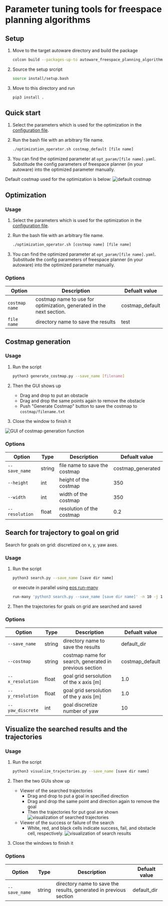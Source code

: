 # Parameter tuning tools for freespace planning algorithms

## Setup

1. Move to the target autoware directory and build the package

   ```sh
   colcon build --packages-up-to autoware_freespace_planning_algorithms --symlink-install --cmake-args -DCMAKE_BUILD_TYPE=Release
   ```

2. Source the setup srcript

   ```sh
   source install/setup.bash
   ```

3. Move to this directory and run

   ```sh
   pip3 install .
   ```

## Quick start

1. Select the parameters which is used for the optimization in the [configuration file](config/optimization_config.yaml).

2. Run the bash file with an arbitrary file name.

   ```sh
   ./optimization_operator.sh costmap_default [file name]
   ```

3. You can find the optimized parameter at `opt_param/[file name].yaml`. Substitude the config parameters of freespace planner (in your autoware) into the optimized parameter manually.

Default costmap used for the optimization is below:
![default costmap](figs/costmap_default.png)

## Optimization

### Usage

1. Select the parameters which is used for the optimization in the [configuration file](config/optimization_config.yaml).

2. Run the bash file with an arbitrary file name.

   ```sh
   ./optimization_operator.sh [costmap name] [file name]
   ```

3. You can find the optimized parameter at `opt_param/[file name].yaml`. Substitude the config parameters of freespace planner (in your autoware) into the optimized parameter manually.

### Options

| Option         | Description                                                          | Defualt value   |
| -------------- | -------------------------------------------------------------------- | --------------- |
| `costmap name` | costmap name to use for optimization, generated in the next section. | costmap_default |
| `file name`    | directory name to save the results                                   | test            |

## Costmap generation

### Usage

1. Run the script

   ```sh
   python3 generate_costmap.py --save_name [filename]
   ```

2. Then the GUI shows up
   - Drag and drop to put an obstacle
   - Drag and drop the same points again to remove the obstacle
   - Push "Generate Costmap" button to save the costmap to `costmap/filename.txt`
3. Close the window to finish it

![GUI of costmap generation function](figs/costmap.png)

### Options

| Option         | Type   | Description                   | Defualt value     |
| -------------- | ------ | ----------------------------- | ----------------- |
| `--save_name`  | string | file name to save the costmap | costmap_generated |
| `--height`     | int    | height of the costmap         | 350               |
| `--width`      | int    | width of the costmap          | 350               |
| `--resolution` | float  | resolution of the costmap     | 0.2               |

## Search for trajectory to goal on grid

Search for goals on grid: discretized on x, y, yaw axes.

### Usage

1. Run the script

   ```sh
   python3 search.py --save_name [save dir name]
   ```

   or execute in parallel using [eos run-many](https://github.com/iory/eos/blob/master/eos/run_many.py)

   ```sh
   run-many 'python3 search.py --save_name [save dir name]' -n 10 -j 10
   ```

2. Then the trajectories for goals on grid are searched and saved

### Options

| Option           | Type   | Description                                            | Defualt value   |
| ---------------- | ------ | ------------------------------------------------------ | --------------- |
| `--save_name`    | string | directory name to save the results                     | default_dir     |
| `--costmap`      | string | costmap name for search, generated in previous section | costmap_default |
| `--x_resolution` | float  | goal grid sersolution of the x axis [m]                | 1.0             |
| `--y_resolution` | float  | goal grid sersolution of the y axis [m]                | 1.0             |
| `--yaw_discrete` | int    | goal discretize number of yaw                          | 10              |

## Visualize the searched results and the trajectories

### Usage

1. Run the script

   ```sh
   python3 visualize_trajectories.py --save_name [save dir name]
   ```

2. Then the two GUIs show up
   - Viewer of the searched trajectories
     - Drag and drop to put a goal in specified direction
     - Drag and drop the same point and direction again to remove the goal
     - Then the trajectories for put goal are shown
       ![visualization of searched trajectories](figs/trajectories.png)
   - Viewer of the success or failure of the search
     - White, red, and black cells indicate success, fail, and obstacle cell, respectively.
       ![visualization of search results](figs/results.png)
3. Close the windows to finish it

### Options

| Option        | Type   | Description                                                       | Defualt value |
| ------------- | ------ | ----------------------------------------------------------------- | ------------- |
| `--save_name` | string | directory name to save the results, generated in previous section | default_dir   |

